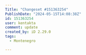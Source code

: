 ```yaml
---
Title: "Changeset #151363254"
PublishDate: "2024-05-15T14:08:38Z"
id: 151363254
user: kentakta
comment: update
created_by: iD 2.29.0
tags:
  - Montenegro

---
```

